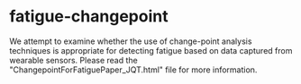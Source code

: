 # fatigue-changepoint

We attempt to examine whether the use of change-point analysis techniques is appropriate for detecting fatigue based on data captured from wearable sensors. Please read the "ChangepointForFatiguePaper_JQT.html" file for more information.
